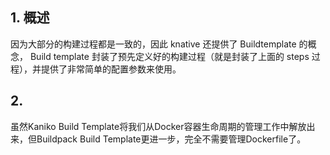 ## 1. 概述

因为大部分的构建过程都是一致的，因此 knative 还提供了 Buildtemplate 的概念，
Build template 封装了预先定义好的构建过程（就是封装了上面的 steps 过程），并提供了非常简单的配置参数来使用。

## 2. 

虽然Kaniko Build Template将我们从Docker容器生命周期的管理工作中解放出来，但Buildpack Build Template更进一步，完全不需要管理Dockerfile了。
